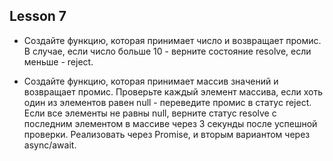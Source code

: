 
## Lesson 7

- Создайте функцию, которая принимает число и возвращает промис. В случае, если число больше 10 - верните состояние resolve, если меньше - reject.

- Создайте функцию, которая принимает массив значений и возвращает промис. Проверьте каждый элемент массива, если хоть один из элементов равен null - переведите промис в статус reject. Если все элементы не равны null, верните статус resolve с последним элементом в массиве через 3 секунды после успешной проверки. Реализовать через Promise, и вторым вариантом через async/await.
